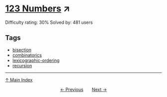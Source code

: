 # [123 Numbers](https://projecteuler.net/problem=698) ↗️

Difficulty rating: 30%
Solved by: 481 users
## Tags

- [bisection](../tags/bisection.md)
- [combinatorics](../tags/combinatorics.md)
- [lexicographic-ordering](../tags/lexicographic-ordering.md)
- [recursion](../tags/recursion.md)



---

[↑ Main Index](../README.md)


<div align=center><a href='697.md'>← Previous</a> &nbsp;&nbsp; &nbsp;&nbsp;  <a href='699.md'>Next →</a></div>
